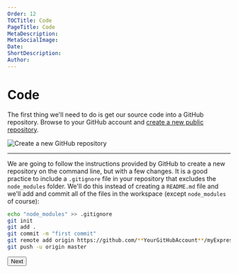 ```yaml
---
Order: 12
TOCTitle: Code
PageTitle: Code
MetaDescription: 
MetaSocialImage: 
Date: 
ShortDescription: 
Author: 
---
```


# Code

The first thing we'll need to do is get our source code into a GitHub repository. Browse to your GitHub account and [create a new public repository](https://github.com/new).

![Create a new GitHub repository](images/nodejs/newgithubrepo.png)

---

We are going to follow the instructions provided by GitHub to create a new repository on the command line, but with a few changes. 
It is a good practice to include a `.gitignore` file in your repository that excludes the `node_modules` folder. We'll do this instead of creating a `README.md` file and we'll add and commit all of the files in the workspace (except `node_modules` of course): 

```bash
echo "node_modules" >> .gitignore
git init
git add .
git commit -m "first commit"
git remote add origin https://github.com/**YourGitHubAccount**/myExpressApp.git
git push -u origin master
```

<button>Next</button>